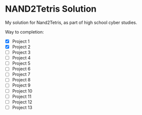 # NAND2Tetris Solution
My solution for Nand2Tetris, as part of high school cyber studies.

Way to completion:
- [x] Project 1
- [x] Project 2
- [ ] Project 3
- [ ] Project 4
- [ ] Project 5
- [ ] Project 6
- [ ] Project 7
- [ ] Project 8
- [ ] Project 9
- [ ] Project 10
- [ ] Project 11
- [ ] Project 12
- [ ] Project 13

